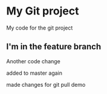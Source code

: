 # My Git project

My code for the git project


## I'm in the feature branch

Another code change

added to master again

made changes for git pull demo

